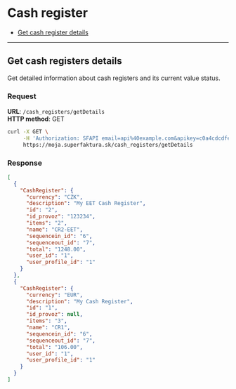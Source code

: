 # Cash register

- [Get cash register details](#get-cash-registers-details)

- - - - - - - - - - - - - - - - - - - - - - - - - - - - - - - - - - - - - - - - - - - - - - - - -

## Get cash registers details

Get detailed information about cash registers and its current value status.

### Request

**URL**: `/cash_registers/getDetails`  
**HTTP method**: GET  


```sh
curl -X GET \
     -H 'Authorization: SFAPI email=api%40example.com&apikey=c0a4cdcdfe98ca660942d60cf7896de6&company_id=26321' \
     https://moja.superfaktura.sk/cash_registers/getDetails
```

### Response

```json
[
  {
    "CashRegister": {
      "currency": "CZK",
      "description": "My EET Cash Register",
      "id": "2",
      "id_provoz": "123234",
      "items": "2",
      "name": "CR2-EET",
      "sequencein_id": "6",
      "sequenceout_id": "7",
      "total": "1248.00",
      "user_id": "1",
      "user_profile_id": "1"
    }
  },
  {
    "CashRegister": {
      "currency": "EUR",
      "description": "My Cash Register",
      "id": "1",
      "id_provoz": null,
      "items": "3",
      "name": "CR1",
      "sequencein_id": "6",
      "sequenceout_id": "7",
      "total": "106.00",
      "user_id": "1",
      "user_profile_id": "1"
    }
  }
]
```
